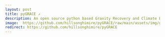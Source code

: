 ```yaml
---
layout: post
title: pyGRACE ↗️
description: An open source python based Gravity Recovery and Climate Experiment (GRACE/GRACE-FO) Earth Engine Ingestion toolbox
image:  https://github.com/hillsonghimire/pyGRACE/raw/main/assets/img/groundWater.gif
redirect: https://github.com/hillsonghimire/pyGRACE
---
```


